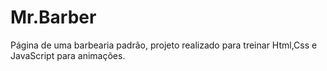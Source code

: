 # Mr.Barber
Página de uma barbearia padrão, projeto realizado para treinar Html,Css e JavaScript para animações.
